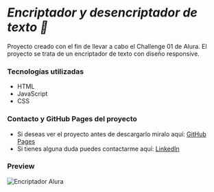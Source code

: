 <h1><em>Encriptador y desencriptador de texto 🔏</em></h1>

Proyecto creado con el fin de llevar a cabo el Challenge 01 de Alura. 
El proyecto se trata de un encriptador de texto con diseño responsive.

<h3>Tecnologías utilizadas</h3>

<ul>
  <li>HTML</li>
  <li>JavaScript</li>
  <li>CSS</li>
</ul>  

<h3>Contacto y GitHub Pages del proyecto</h3>



<ul>
  <li>Si deseas ver el proyecto antes de descargarlo miralo aquí: <a href= "https://agustin475.github.io/Challenge-Oracle-Decoder/" >GitHub Pages</a></li>
  <li>Si tienes alguna duda puedes contactarme aquí: <a href="[https://www.linkedin.com/in/agustin-sanchez/">LinkedIn</a></li>
</ul>

<h3>Preview</h3>

![Encriptador Alura](https://github.com/Agustin475/Challenge-Oracle-Decoder/issues/2#issue-1537426082)
